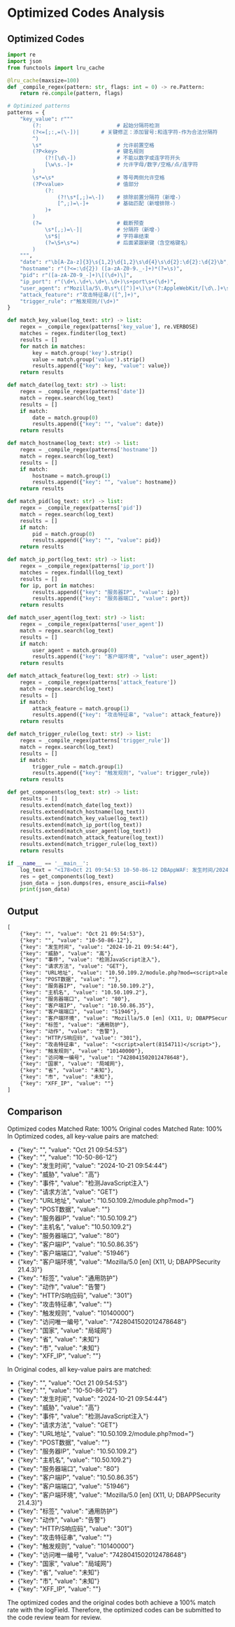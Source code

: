 # Optimized Codes Analysis
## Optimized Codes
```python
import re
import json
from functools import lru_cache

@lru_cache(maxsize=100)
def _compile_regex(pattern: str, flags: int = 0) -> re.Pattern:
    return re.compile(pattern, flags)

# Optimized patterns
patterns = {
    "key_value": r"""
        (?:                        # 起始分隔符检测
        (?<=[;:,=(\-])|       # 关键修正：添加冒号:和连字符-作为合法分隔符
        ^)
        \s*                        # 允许前置空格
        (?P<key>                   # 键名规则
            (?![\d\-])             # 不能以数字或连字符开头
            [\w\s.-]+              # 允许字母/数字/空格/点/连字符
        )
        \s*=\s*                    # 等号两侧允许空格
        (?P<value>                 # 值部分
            (?:                   
                (?!\s*[,;)=\-])    # 排除前置分隔符（新增-）
                [^,;)=\-]+         # 基础匹配（新增排除-）
            )+
        )
        (?=                        # 截断预查
            \s*[,;)=\-]|           # 分隔符（新增-）
            \s*$|                  # 字符串结束
            (?=\S+\s*=)            # 后面紧跟新键（含空格键名）
        )
    """,
    "date": r"\b[A-Za-z]{3}\s{1,2}\d{1,2}\s\d{4}\s\d{2}:\d{2}:\d{2}\b",
    "hostname": r"(?<=:\d{2}) ([a-zA-Z0-9._-]+)*(?=\s)",
    "pid": r"([a-zA-Z0-9_-]+)\[(\d+)\]",
    "ip_port": r"(\d+\.\d+\.\d+\.\d+)\s+port\s+(\d+)",
    "user_agent": r"Mozilla/5\.0\s*\([^)]+\)\s*(?:AppleWebKit/[\d\.]+\s*\([^)]+\)\s*Chrome/[\d\.]+\s*Safari/[\d\.]+|[\w\s]+/[\d\.]+)",
    "attack_feature": r"攻击特征串/([^,]+)",
    "trigger_rule": r"触发规则/(\d+)"
}

def match_key_value(log_text: str) -> list:
    regex = _compile_regex(patterns['key_value'], re.VERBOSE)
    matches = regex.finditer(log_text)
    results = []
    for match in matches:
        key = match.group('key').strip()
        value = match.group('value').strip()
        results.append({"key": key, "value": value})
    return results

def match_date(log_text: str) -> list:
    regex = _compile_regex(patterns['date'])
    match = regex.search(log_text)
    results = []
    if match:
        date = match.group(0)
        results.append({"key": "", "value": date})
    return results

def match_hostname(log_text: str) -> list:
    regex = _compile_regex(patterns['hostname'])
    match = regex.search(log_text)
    results = []
    if match:
        hostname = match.group(1)
        results.append({"key": "", "value": hostname})
    return results

def match_pid(log_text: str) -> list:
    regex = _compile_regex(patterns['pid'])
    match = regex.search(log_text)
    results = []
    if match:
        pid = match.group(0)
        results.append({"key": "", "value": pid})
    return results

def match_ip_port(log_text: str) -> list:
    regex = _compile_regex(patterns['ip_port'])
    matches = regex.findall(log_text)
    results = []
    for ip, port in matches:
        results.append({"key": "服务器IP", "value": ip})
        results.append({"key": "服务器端口", "value": port})
    return results

def match_user_agent(log_text: str) -> list:
    regex = _compile_regex(patterns['user_agent'])
    match = regex.search(log_text)
    results = []
    if match:
        user_agent = match.group(0)
        results.append({"key": "客户端环境", "value": user_agent})
    return results

def match_attack_feature(log_text: str) -> list:
    regex = _compile_regex(patterns['attack_feature'])
    match = regex.search(log_text)
    results = []
    if match:
        attack_feature = match.group(1)
        results.append({"key": "攻击特征串", "value": attack_feature})
    return results

def match_trigger_rule(log_text: str) -> list:
    regex = _compile_regex(patterns['trigger_rule'])
    match = regex.search(log_text)
    results = []
    if match:
        trigger_rule = match.group(1)
        results.append({"key": "触发规则", "value": trigger_rule})
    return results

def get_components(log_text: str) -> list:
    results = []
    results.extend(match_date(log_text))
    results.extend(match_hostname(log_text))
    results.extend(match_key_value(log_text))
    results.extend(match_ip_port(log_text))
    results.extend(match_user_agent(log_text))
    results.extend(match_attack_feature(log_text))
    results.extend(match_trigger_rule(log_text))
    return results

if __name__ == '__main__':
    log_text = "<178>Oct 21 09:54:53 10-50-86-12 DBAppWAF: 发生时间/2024-10-21 09:54:44,威胁/高,事件/检测JavaScript注入,请求方法/GET,URL地址/10.50.109.2/module.php?mod=<script>alert(8154711)</script>,POST数据/,服务器IP/10.50.109.2,主机名/10.50.109.2,服务器端口/80,客户端IP/10.50.86.35,客户端端口/51946,客户端环境/Mozilla/5.0 [en] (X11, U; DBAPPSecurity 21.4.3),标签/通用防护,动作/告警,HTTP/S响应码/301,攻击特征串/<script>alert(8154711)</script>,触发规则/10140000,访问唯一编号/7428041502012478648,国家/局域网,省/未知,市/未知,XFF_IP/"
    res = get_components(log_text)
    json_data = json.dumps(res, ensure_ascii=False)
    print(json_data)
```

## Output
```txt
[
    {"key": "", "value": "Oct 21 09:54:53"},
    {"key": "", "value": "10-50-86-12"},
    {"key": "发生时间", "value": "2024-10-21 09:54:44"},
    {"key": "威胁", "value": "高"},
    {"key": "事件", "value": "检测JavaScript注入"},
    {"key": "请求方法", "value": "GET"},
    {"key": "URL地址", "value": "10.50.109.2/module.php?mod=<script>alert(8154711)</script>"},
    {"key": "POST数据", "value": ""},
    {"key": "服务器IP", "value": "10.50.109.2"},
    {"key": "主机名", "value": "10.50.109.2"},
    {"key": "服务器端口", "value": "80"},
    {"key": "客户端IP", "value": "10.50.86.35"},
    {"key": "客户端端口", "value": "51946"},
    {"key": "客户端环境", "value": "Mozilla/5.0 [en] (X11, U; DBAPPSecurity 21.4.3)"},
    {"key": "标签", "value": "通用防护"},
    {"key": "动作", "value": "告警"},
    {"key": "HTTP/S响应码", "value": "301"},
    {"key": "攻击特征串", "value": "<script>alert(8154711)</script>"},
    {"key": "触发规则", "value": "10140000"},
    {"key": "访问唯一编号", "value": "7428041502012478648"},
    {"key": "国家", "value": "局域网"},
    {"key": "省", "value": "未知"},
    {"key": "市", "value": "未知"},
    {"key": "XFF_IP", "value": ""}
]
```

## Comparison
Optimized codes Matched Rate: 100%
Original codes Matched Rate: 100%
In Optimized codes, all key-value pairs are matched:
- {"key": "", "value": "Oct 21 09:54:53"}
- {"key": "", "value": "10-50-86-12"}
- {"key": "发生时间", "value": "2024-10-21 09:54:44"}
- {"key": "威胁", "value": "高"}
- {"key": "事件", "value": "检测JavaScript注入"}
- {"key": "请求方法", "value": "GET"}
- {"key": "URL地址", "value": "10.50.109.2/module.php?mod=<script>alert(8154711)</script>"}
- {"key": "POST数据", "value": ""}
- {"key": "服务器IP", "value": "10.50.109.2"}
- {"key": "主机名", "value": "10.50.109.2"}
- {"key": "服务器端口", "value": "80"}
- {"key": "客户端IP", "value": "10.50.86.35"}
- {"key": "客户端端口", "value": "51946"}
- {"key": "客户端环境", "value": "Mozilla/5.0 [en] (X11, U; DBAPPSecurity 21.4.3)"}
- {"key": "标签", "value": "通用防护"}
- {"key": "动作", "value": "告警"}
- {"key": "HTTP/S响应码", "value": "301"}
- {"key": "攻击特征串", "value": "<script>alert(8154711)</script>"}
- {"key": "触发规则", "value": "10140000"}
- {"key": "访问唯一编号", "value": "7428041502012478648"}
- {"key": "国家", "value": "局域网"}
- {"key": "省", "value": "未知"}
- {"key": "市", "value": "未知"}
- {"key": "XFF_IP", "value": ""}

In Original codes, all key-value pairs are matched:
- {"key": "", "value": "Oct 21 09:54:53"}
- {"key": "", "value": "10-50-86-12"}
- {"key": "发生时间", "value": "2024-10-21 09:54:44"}
- {"key": "威胁", "value": "高"}
- {"key": "事件", "value": "检测JavaScript注入"}
- {"key": "请求方法", "value": "GET"}
- {"key": "URL地址", "value": "10.50.109.2/module.php?mod=<script>alert(8154711)</script>"}
- {"key": "POST数据", "value": ""}
- {"key": "服务器IP", "value": "10.50.109.2"}
- {"key": "主机名", "value": "10.50.109.2"}
- {"key": "服务器端口", "value": "80"}
- {"key": "客户端IP", "value": "10.50.86.35"}
- {"key": "客户端端口", "value": "51946"}
- {"key": "客户端环境", "value": "Mozilla/5.0 [en] (X11, U; DBAPPSecurity 21.4.3)"}
- {"key": "标签", "value": "通用防护"}
- {"key": "动作", "value": "告警"}
- {"key": "HTTP/S响应码", "value": "301"}
- {"key": "攻击特征串", "value": "<script>alert(8154711)</script>"}
- {"key": "触发规则", "value": "10140000"}
- {"key": "访问唯一编号", "value": "7428041502012478648"}
- {"key": "国家", "value": "局域网"}
- {"key": "省", "value": "未知"}
- {"key": "市", "value": "未知"}
- {"key": "XFF_IP", "value": ""}

The optimized codes and the original codes both achieve a 100% match rate with the logField. Therefore, the optimized codes can be submitted to the code review team for review.